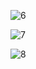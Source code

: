 
![6](https://user-images.githubusercontent.com/88102268/139045844-5a307a8a-ab3b-464e-8be7-9b1068f5da47.png)

![7](https://user-images.githubusercontent.com/88102268/139046458-b6d633d7-d1d5-495a-82ae-0189b0ee37a3.png)

![8](https://user-images.githubusercontent.com/88102268/139046482-ceb89864-c006-4cdd-89e4-3dca4ba5b186.png)
